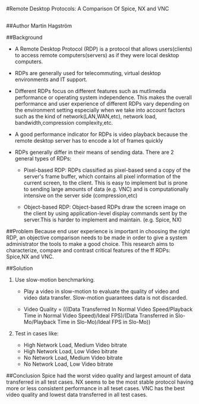 #Remote Desktop Protocols: A Comparison Of Spice, NX and VNC

##

##Author
Martin Hagström

##Background
- A Remote Desktop Protocol (RDP) is a protocol that allows users(clients) to access remote computers(servers) as if they were local desktop computers. 

- RDPs are generally used for telecommuting, virtual desktop environments and IT support. 

- Different RDPs focus on different features such as mutlimedia performance or operating system independence. This makes the overall performance and user experience of different RDPs vary depending on the environment setting especially when we take into account factors such as the kind of network(LAN,WAN,etc), network load, bandwidth,compression complexity,etc.

- A good performance indicator for RDPs is video playback because the remote desktop server has to encode a lot of frames quickly 

- RDPs generally differ in their means of sending data. There are 2 general types of RDPs:
	- Pixel-based RDP: RDPs classified as pixel-based send a copy of the server's frame buffer, which contains all pixel information of the current screen, to the client. This is easy to implement but is prone to sending large amounts of data (e.g. VNC) and is computationally intensive on the server side (compression,etc)
	
	- Object-based RDP: Object-based RDPs draw the screen image on the client by using application-level display commands sent by the server.This is harder to implement and maintain. (e.g. Spice, NX)

##Problem
Because end user experience is important in choosing the right RDP, an objective comparison needs to be made in order to give a system administrator the tools to make a good choice. This research aims to characterize, compare and contrast critical features of the ff RDPs: Spice,NX and VNC.

##Solution
1. Use slow-motion benchmarking.
	- Play a video in slow-motion to evaluate the quality of video and video data transfer. Slow-motion guarantees data is not discarded.
	
	- Video Quality = (((Data Transferred In Normal Video Speed/Playback Time in Normal Video Speed)/Ideal FPS)/(Data Transferred in Slo-Mo/Playback Time in Slo-Mo)/Ideal FPS in Slo-Mo))
	  
2. Test in cases like:
	- High Network Load, Medium Video bitrate
	- High Network Load, Low Video bitrate
	- No Network Load, Medium Video bitrate
	- No Network Load, Low Video bitrate  	
	
##Conclusion
Spice had the worst video quality and largest amount of data transferred in all test cases. NX seems to be the most stable protocol having more or less consistent performance in all teset cases. VNC has the best video quality and lowest data transferred in all test cases. 